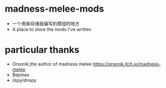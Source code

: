 # madness-melee-mods
- 一个用来存储我编写的模组的地方
- A place to store the mods I've written
# particular thanks
- Orsonik,the author of madness melee https://orsonik.itch.io/madness-melee
- Bepinex
- ilspy/dnspy
